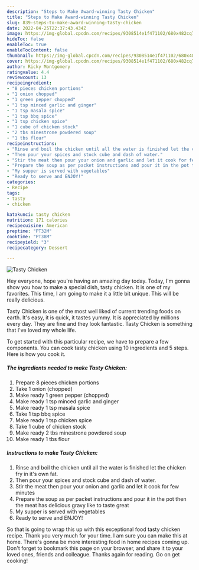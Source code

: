 ```yaml
---
description: "Steps to Make Award-winning Tasty Chicken"
title: "Steps to Make Award-winning Tasty Chicken"
slug: 839-steps-to-make-award-winning-tasty-chicken
date: 2022-04-25T22:37:43.434Z
image: https://img-global.cpcdn.com/recipes/9308514e1f471102/680x482cq70/tasty-chicken-recipe-main-photo.jpg
hideToc: false
enableToc: true
enableTocContent: false
thumbnail: https://img-global.cpcdn.com/recipes/9308514e1f471102/680x482cq70/tasty-chicken-recipe-main-photo.jpg
cover: https://img-global.cpcdn.com/recipes/9308514e1f471102/680x482cq70/tasty-chicken-recipe-main-photo.jpg
author: Ricky Montgomery
ratingvalue: 4.4
reviewcount: 13
recipeingredient:
- "8 pieces chicken portions"
- "1 onion chopped"
- "1 green pepper chopped"
- "1 tsp minced garlic and ginger"
- "1 tsp masala spice"
- "1 tsp bbq spice"
- "1 tsp chicken spice"
- "1 cube of chicken stock"
- "2 tbs minestrone powdered soup"
- "1 tbs flour"
recipeinstructions:
- "Rinse and boil the chicken until all the water is finished let the chicken fry in it&#39;s own fat."
- "Then pour your spices and stock cube and dash of water."
- "Stir the meat then pour your onion and garlic and let it cook for few minutes"
- "Prepare the soup as per packet instructions and pour it in the pot then the meat has delicious gravy like to taste great"
- "My supper is served with vegetables"
- "Ready to serve and ENJOY!"
categories:
- Recipe
tags:
- tasty
- chicken

katakunci: tasty chicken 
nutrition: 171 calories
recipecuisine: American
preptime: "PT32M"
cooktime: "PT38M"
recipeyield: "3"
recipecategory: Dessert

---
```



![Tasty Chicken](https://img-global.cpcdn.com/recipes/9308514e1f471102/680x482cq70/tasty-chicken-recipe-main-photo.jpg)

Hey everyone, hope you're having an amazing day today. Today, I'm gonna show you how to make a special dish, tasty chicken. It is one of my favorites. This time, I am going to make it a little bit unique. This will be really delicious.



Tasty Chicken is one of the most well liked of current trending foods on earth. It's easy, it is quick, it tastes yummy. It is appreciated by millions every day. They are fine and they look fantastic. Tasty Chicken is something that I've loved my whole life.


To get started with this particular recipe, we have to prepare a few components. You can cook tasty chicken using 10 ingredients and 5 steps. Here is how you cook it.

<!--inarticleads1-->

##### The ingredients needed to make Tasty Chicken:

1. Prepare 8 pieces chicken portions
1. Take 1 onion (chopped)
1. Make ready 1 green pepper (chopped)
1. Make ready 1 tsp minced garlic and ginger
1. Make ready 1 tsp masala spice
1. Take 1 tsp bbq spice
1. Make ready 1 tsp chicken spice
1. Take 1 cube of chicken stock
1. Make ready 2 tbs minestrone powdered soup
1. Make ready 1 tbs flour




<!--inarticleads2-->

##### Instructions to make Tasty Chicken:

1. Rinse and boil the chicken until all the water is finished let the chicken fry in it&#39;s own fat.
1. Then pour your spices and stock cube and dash of water.
1. Stir the meat then pour your onion and garlic and let it cook for few minutes
1. Prepare the soup as per packet instructions and pour it in the pot then the meat has delicious gravy like to taste great
1. My supper is served with vegetables
1. Ready to serve and ENJOY!



So that is going to wrap this up with this exceptional food tasty chicken recipe. Thank you very much for your time. I am sure you can make this at home. There's gonna be more interesting food in home recipes coming up. Don't forget to bookmark this page on your browser, and share it to your loved ones, friends and colleague. Thanks again for reading. Go on get cooking!
